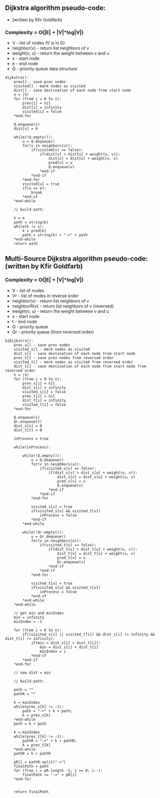 ## Dijkstra algorithm pseudo-code:
* (written by Kfir Goldfarb)
### Complexity = O(|E| + |V|*log|V|)

* V - list of nodes (V is in G)
* neighbor(v) - return list neighbors of v
* weight(v, u) - return the weight between v and u
* s - start node
* e - end node
* Q - priority queue data structure

```
dijkstra():
    prev[] - save prev nodes
    visited[] - mark nodes as visited
    dist[] - save destination of each node from start node
    n = |V|
    for (from i = 0 to n):
        prev[i] = nil
        dist[i] = infinity
        visited[i] = false
    *end-for
    
    Q.enqueue(s)
    dist[s] = 0
    
    while(!Q.empty()):
        u = Q.dequeue()
        for(v in neighbors(u)):
            if(visited[v] == false):
                if(dist[v] > dist[u] + weight(u, v)):
                    dist[v] = dist[u] + weight(u, v)
                    pred[v] = u
                    Q.enqueue(v)
                *end-if
            *end-if
        *end-for
        visited[u] = true
        if(u == e):
            break
        *end-if
    *end-while
    
    // build path:
    
    k = e
    path = string(k)
    while(k != s):
        k = pred[k]
        path = string(k) + "->" + path
    *end-while
    return path
```

## Multi-Source Dijkstra algorithm pseudo-code: (written by Kfir Goldfarb)
### Complexity = O(|E| + |V|*log|V|)


* V - list of nodes
* Vr - list of nodes in reverse order
* neighbor(v) - return list neighbors of v
* neighborR(v) - return list neighbors of v (reversed)
* weight(v, u) - return the weight between v and u
* s - start node
* t - end node
* Q - priority queue
* Qr - priority queue (from reversed order)

```
biDijkstra():
    prev_s[] - save prev nodes
    visited_s[] - mark nodes as visited
    dist_s[] - save destination of each node from start node
    prev_t[] - save prev nodes from reversed order
    visited_t[] - mark nodes as visited from reversed order
    dist_t[] - save destination of each node from start node from reversed order
    n = |V|
    for (from i = 0 to n):
        prev_s[i] = nil
        dist_s[i] = infinity
        visited_s[i] = false
        prev_t[i] = nil
        dist_t[i] = infinity
        visited_t[i] = false
    *end-for
    
    Q.enqueue(s)
    Qr.enqueue(t)
    dist_s[s] = 0
    dist_t[t] = 0
    
    inProcess = true
    
    while(inProcess):
    
        while(!Q.empty()):
            u = Q.dequeue()
            for(v in neighbors(u)):
                if(visited_s[v] == false):
                    if(dist_s[v] > dist_s[u] + weight(u, v)):
                        dist_s[v] = dist_s[u] + weight(u, v)
                        pred_s[v] = u
                        Q.enqueue(v)
                    *end-if
                *end-if
            *end-for
            
            visited_s[u] = true
            if(visited_s[u] && visited_t[u])
                inProcess = false
            *end-if
        *end-while
        
        while(!Qr.empty()):
            u = Qr.dequeue()
            for(v in neighbors(u)):
                if(visited_t[v] == false):
                    if(dist_t[v] > dist_t[u] + weight(u, v)):
                        dist_t[v] = dist_t[u] + weight(u, v)
                        pred_t[v] = u
                        Qr.enqueue(v)
                    *end-if
                *end-if
            *end-for
            
            visited_t[u] = true
            if(visited_s[u] && visited_t[u])
                inProcess = false
            *end-if
        *end-while
    *end-while
    
    // get min and minIndex
    min = infinity
    minIndex = -1
    
    for (from i = 0 to n):
        if((visited_s[i] || visited_t[i]) && dist_s[i] != infinity && dist_t[i] != infinity):
            if(min > dist_s[i] + dist_t[i]):
                min = dist_s[i] + dist_t[i]
                minIndex = i
            *end-if
        *end-if
    *end-for
    
    // now dist = min
    
    // build path:
    
    path = ""
    pathR = ""
    
    k = minIndex
    while(prev_s[k] != -1):
        path = "->" + k + path;
        k = prev_s[k]
    *end-while
    path = k + path
    
    k = minIndex
    while(prev_t[k] != -1):
        pathR = "->" + k + pathR;
        k = prev_t[k]
    *end-while
    pathR = k + pathR
    
    pR[] = pathR.split("->")
    finalPath = path
    for (from i = pR.length -1; i >= 0; i--):
        finalPath += "->" + pR[i]
    *end-for
    
    
    return finalPath
```